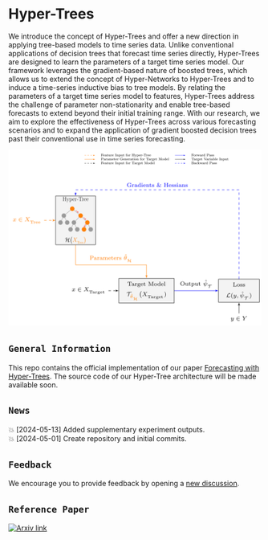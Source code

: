 # Hyper-Trees
We introduce the concept of Hyper-Trees and offer a new direction in applying tree-based models to time series data. Unlike conventional applications of decision trees that forecast time series directly, Hyper-Trees are designed to learn the parameters of a target time series model. Our framework leverages the gradient-based nature of boosted trees, which allows us to extend the concept of Hyper-Networks to Hyper-Trees and to induce a time-series inductive bias to tree models. By relating the parameters of a target time series model to features, Hyper-Trees address the challenge of parameter non-stationarity and enable tree-based forecasts to extend beyond their initial training range. With our research, we aim to explore the effectiveness of Hyper-Trees across various forecasting scenarios and to expand the application of gradient boosted decision trees past their conventional use in time series forecasting. 

<center>
    <img height="350" src="figures/hypertree.png">
</center>

## `General Information`
This repo contains the official implementation of our paper [Forecasting with Hyper-Trees](https://arxiv.org/abs/2405.07836). The source code of our Hyper-Tree architecture will be made available soon.

## `News`
:boom: [2024-05-13] Added supplementary experiment outputs. <br/>
:boom: [2024-05-01] Create repository and initial commits.

## `Feedback`
We encourage you to provide feedback by opening a [new discussion](https://github.com/StatMixedML/Hyper-Trees/discussions).

## `Reference Paper`
[![Arxiv link](https://img.shields.io/badge/arXiv-Forecasting%20with%20Hyper--Trees-color=brightgreen)](https://arxiv.org/abs/2405.07836) <br/>
